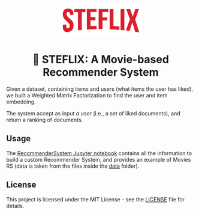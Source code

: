 <div align="center">
  <img src="./assets/steflix.png" width="225px">
  <h1 align="center">🍿 STEFLIX: A Movie-based Recommender System</h2>
</div>

Given a dataset, containing items and users (what items the user has liked), we built a Weighted Matrix Factorization to find the user and item embedding.

The system accept as input *a user* (i.e., a set of liked documents), and return a ranking of documents.

## Usage

The [RecommenderSystem Jupyter notebook](./RecommenderSystem.ipynb) contains all the information to build a custom Recommender System, and provides an example of Movies RS (data is taken from the files inside the [data](./data/) folder).

## License

This project is licensed under the MIT License - see the [LICENSE](LICENSE) file for details.